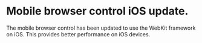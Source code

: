 # Mobile browser control iOS update.

The mobile browser control has been updated to use the WebKit framework on iOS.
This provides better performance on iOS devices.
